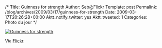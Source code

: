 /*
 Title: Guinness for strength
 Author: Seb@Flickr
 Template: post
 Permalink: /blog/archives/2009/03/17/guinness-for-strength
 Date: 2009-03-17T20:26:28+00:00
 Aktt_notify_twitter: yes
 Aktt_tweeted: 1
 Categories: Photo du jour
*/
<p><a href="http://www.flickr.com/photos/z720/3363817454/"><img src="http://farm4.static.flickr.com/3537/3363817454_1ee43651f8_m.jpg" alt="Guinness for strength" /></a></p>
</p>
<p>Via <a href="http://www.flickr.com/people/z720/">Flickr</a></p>
